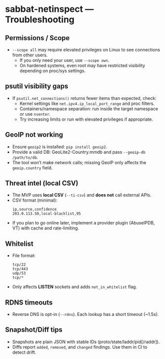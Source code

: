 # sabbat-netinspect — Troubleshooting

## Permissions / Scope
- `--scope all` may require elevated privileges on Linux to see connections from other users.
  - If you only need your user, use `--scope own`.
  - On hardened systems, even root may have restricted visibility depending on proc/sys settings.

## psutil visibility gaps
- If `psutil.net_connections()` returns fewer items than expected, check:
  - Kernel settings like `net.ipv4.ip_local_port_range` and proc filters.
  - Containers/namespace separation: run inside the target namespace or use `nsenter`.
  - Try increasing limits or run with elevated privileges if appropriate.

## GeoIP not working
- Ensure `geoip2` is installed: `pip install geoip2`.
- Provide a valid DB: GeoLite2-Country.mmdb and pass `--geoip-db /path/to/db`.
- The tool won’t make network calls; missing GeoIP only affects the `geoip.country` field.

## Threat intel (local CSV)
- The MVP uses **local CSV** (`--ti-csv`) and **does not** call external APIs.
- CSV format (minimal):
  ```csv
  ip,source,confidence
  203.0.113.50,local-blacklist,95
  ```
- If you plan to go online later, implement a provider plugin (AbuseIPDB, VT) with cache and rate-limiting.

## Whitelist
- File format:
  ```
  tcp/22
  tcp/443
  udp/53
  tcp/*
  ```
- Only affects **LISTEN** sockets and adds `not_in_whitelist` flag.

## RDNS timeouts
- Reverse DNS is opt-in (`--rdns`). Each lookup has a short timeout (~1.5s).

## Snapshot/Diff tips
- Snapshots are plain JSON with stable IDs (proto/state/laddr/pid[/raddr]).
- Diffs report `added`, `removed`, and `changed` findings. Use them in CI to detect drift.

